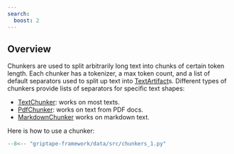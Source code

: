 ```yaml
---
search:
  boost: 2 
---
```


## Overview

Chunkers are used to split arbitrarily long text into chunks of certain token length. 
Each chunker has a tokenizer, a max token count, and a list of default separators used to split up text into [TextArtifact](../../reference/griptape/artifacts/text_artifact.md)s. 
Different types of chunkers provide lists of separators for specific text shapes:

* [TextChunker](../../reference/griptape/chunkers/text_chunker.md): works on most texts.
* [PdfChunker](../../reference/griptape/chunkers/pdf_chunker.md): works on text from PDF docs.
* [MarkdownChunker](../../reference/griptape/chunkers/markdown_chunker.md) works on markdown text.

Here is how to use a chunker:

```python
--8<-- "griptape-framework/data/src/chunkers_1.py"
```
